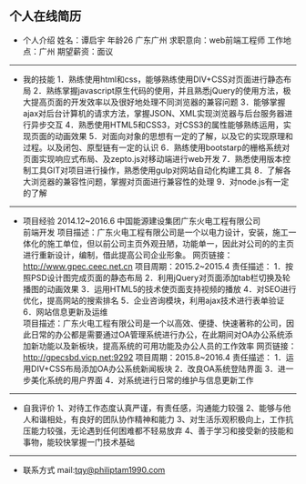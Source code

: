 ## 个人在线简历
* 个人介绍
姓名：谭启宇  年龄26   广东广州
求职意向：web前端工程师
工作地点：广州
期望薪资：面议
***
* 我的技能
1．熟练使用html和css，能够熟练使用DIV+CSS对页面进行静态布局
2．熟练掌握javascript原生代码的使用，并且熟悉jQuery的使用方法，极大提高页面的开发效率以及很好地处理不同浏览器的兼容问题
3．能够掌握ajax对后台计算机的请求方法，掌握JSON、XML实现浏览器与后台服务器进行异步交互
4．熟悉使用HTML5和CSS3，对CSS3的属性能够熟练运用，实现页面的动画效果
5．对面向对象的思想有一定的了解，以及它的实现原理和过程。以及闭包、原型链有一定的认识
6．熟练使用bootstarp的栅格系统对页面实现响应式布局、及zepto.js对移动端进行web开发
7．熟悉使用版本控制工具GIT对项目进行操作，熟悉使用gulp对网站自动化构建工具
8．了解各大浏览器的兼容性问题，掌握对页面进行兼容性的处理
9．对node.js有一定的了解
***
* 项目经验
2014.12~2016.6 中国能源建设集团广东火电工程有限公司    
前端开发
项目描述：广东火电工程有限公司是一个以电力设计，安装，施工一体化的施工单位，但以前公司主页外观丑陋，功能单一，因此对公司的的主页进行重新设计，编制，借此提高公司企业形象。
网页链接：http://www.gpec.ceec.net.cn
项目周期：2015.2~2015.4
责任描述：
1．按照PSD设计图完成页面的静态布局
2．利用jQuery对页面添加tab栏切换及轮播图的动画效果
3．运用HTML5的技术使页面支持视频的播放
4．对SEO进行优化，提高网站的搜索排名
5．企业咨询模块，利用ajax技术进行表单验证
6．网站信息更新及运维   
项目描述：广东火电工程有限公司是一个以高效、便捷、快速著称的公司，因此日常的办公都是需要通过OA管理系统进行办公，在此期间对OA办公系统添加新功能以及新板块，提高系统的可用功能及办公人员的工作效率
网页链接：http://gpecsbd.vicp.net:9292
项目周期：2015.8~2016.4
责任描述：
1．运用DIV+CSS布局添加OA办公系统新闻板块
2．改良OA系统登陆界面
3．进一步美化系统的用户界面
4．对系统进行日常的维护与信息更新工作
***
* 自我评价
1、对待工作态度认真严谨，有责任感，沟通能力较强
2、能够与他人和谐相处，有良好的团队协作精神和能力
3、对生活乐观积极向上，工作抗压能力较强，无论遇到任何困难都不轻易放弃
4、善于学习和接受新的技能和事物，能较快掌握一门技术基础
***
* 联系方式
mail:tqy@philiptam1990.com